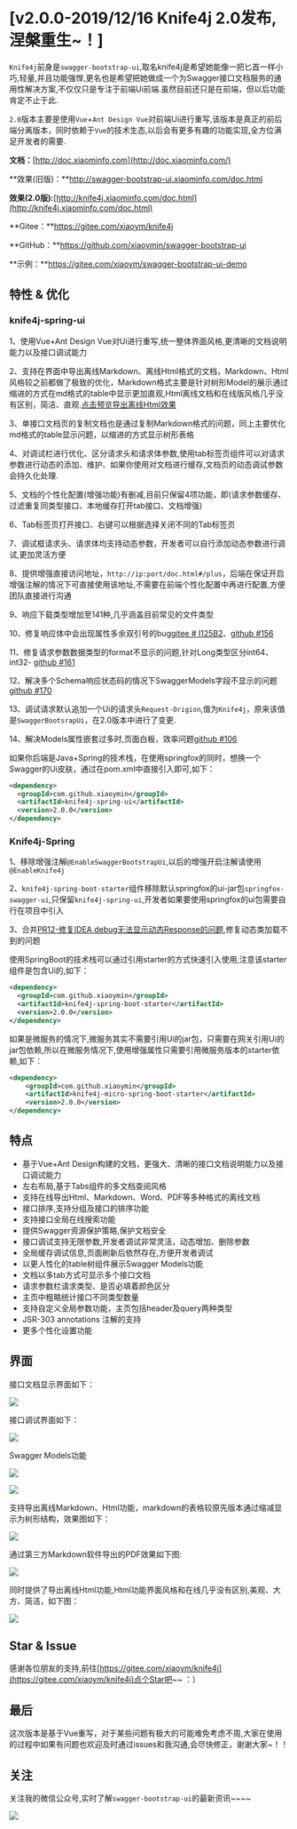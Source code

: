 # [v2.0.0-2019/12/16 Knife4j 2.0发布,涅槃重生~！]


`Knife4j`前身是`swagger-bootstrap-ui`,取名knife4j是希望她能像一把匕首一样小巧,轻量,并且功能强悍,更名也是希望把她做成一个为Swagger接口文档服务的通用性解决方案,不仅仅只是专注于前端Ui前端.虽然目前还只是在前端，但以后功能肯定不止于此.

`2.0`版本主要是使用`Vue`+`Ant Design Vue`对前端Ui进行重写,该版本是真正的前后端分离版本，同时依赖于`Vue`的技术生态,以后会有更多有趣的功能实现,全方位满足开发者的需要.

**文档：**[http://doc.xiaominfo.com](http://doc.xiaominfo.com/)

**效果(旧版)：**http://swagger-bootstrap-ui.xiaominfo.com/doc.html

**效果(2.0版):**[http://knife4j.xiaominfo.com/doc.html](http://knife4j.xiaominfo.com/doc.html)

**Gitee：**https://gitee.com/xiaoym/knife4j

**GitHub：**https://github.com/xiaoymin/swagger-bootstrap-ui

**示例：**https://gitee.com/xiaoym/swagger-bootstrap-ui-demo

## 特性 & 优化

### knife4j-spring-ui

1、使用Vue+Ant Design Vue对Ui进行重写,统一整体界面风格,更清晰的文档说明能力以及接口调试能力

2、支持在界面中导出离线Markdown、离线Html格式的文档，Markdown、Html风格较之前都做了极致的优化，Markdown格式主要是针对树形Model的展示通过缩进的方式在md格式的table中显示更加直观,Html离线文档和在线版风格几乎没有区别，简洁、直观.[点击预览导出离线Html效果](https://doc.xiaominfo.com/html/knife4j-export-html.html)

3、单接口文档页的复制文档也是通过复制Markdown格式的问题，同上主要优化md格式的table显示问题，以缩进的方式显示树形表格

4、对调试栏进行优化、区分请求头和请求体参数,使用tab标签页组件可以对请求参数进行动态的添加、维护、如果你使用对文档进行缓存,文档页的动态调试参数会持久化处理.

5、文档的个性化配置(增强功能)有删减,目前只保留4项功能，即(请求参数缓存、过滤重复同类型接口、本地缓存打开tab接口、文档增强)

6、Tab标签页打开接口、右键可以根据选择关闭不同的Tab标签页

7、调试框请求头、请求体均支持动态参数，开发者可以自行添加动态参数进行调试,更加灵活方便

8、提供增强直接访问地址，`http://ip:port/doc.html#/plus`，后端在保证开启增强注解的情况下可直接使用该地址,不需要在前端个性化配置中再进行配置,方便团队直接进行沟通

9、响应下载类型增加至141种,几乎涵盖目前常见的文件类型

10、修复响应体中会出现属性多余双引号的bug[gitee # I125B2](https://gitee.com/xiaoym/knife4j/issues/I125B2)、[github #156](https://github.com/xiaoymin/swagger-bootstrap-ui/issues/156)

11、修复请求参数数据类型的format不显示的问题,针对Long类型区分int64、int32- [github #161](https://github.com/xiaoymin/swagger-bootstrap-ui/issues/161)

12、解决多个Schema响应状态码的情况下SwaggerModels字段不显示的问题[github #170](https://github.com/xiaoymin/swagger-bootstrap-ui/issues/170)

13、调试请求默认追加一个Ui的请求头`Request-Origion`,值为`Knife4j`，原来该值是`SwaggerBootsrapUi`，在2.0版本中进行了变更.

14、解决Models属性嵌套过多时,页面白板，效率问题[github #106](https://github.com/xiaoymin/swagger-bootstrap-ui/issues/106)

如果你后端是Java+Spring的技术栈，在使用springfox的同时，想换一个Swagger的Ui皮肤，通过在pom.xml中直接引入即可,如下：

```xml
<dependency>
  <groupId>com.github.xiaoymin</groupId>
  <artifactId>knife4j-spring-ui</artifactId>
  <version>2.0.0</version>
</dependency>
```

### Knife4j-Spring

1、移除增强注解`@EnableSwaggerBootstrapUi`,以后的增强开启注解请使用`@EnableKnife4j`

2、`knife4j-spring-boot-starter`组件移除默认springfox的ui-jar包`springfox-swagger-ui`,只保留`knife4j-spring-ui`,开发者如果要使用springfox的ui包需要自行在项目中引入

3、合并[PR12-修复IDEA debug无法显示动态Response的问题](https://gitee.com/xiaoym/knife4j/pulls/12),修复动态类加载不到的问题

使用SpringBoot的技术栈可以通过引用starter的方式快速引入使用,注意该starter组件是包含Ui的,如下：

```xml
<dependency>
  <groupId>com.github.xiaoymin</groupId>
  <artifactId>knife4j-spring-boot-starter</artifactId>
  <version>2.0.0</version>
</dependency>
```

如果是微服务的情况下,微服务其实不需要引用Ui的jar包，只需要在网关引用Ui的jar包依赖,所以在微服务情况下,使用增强属性只需要引用微服务版本的starter依赖,如下：

```xml
<dependency>
    <groupId>com.github.xiaoymin</groupId>
    <artifactId>knife4j-micro-spring-boot-starter</artifactId>
    <version>2.0.0</version>
</dependency>

```

## 特点

- 基于Vue+Ant Design构建的文档，更强大、清晰的接口文档说明能力以及接口调试能力
- 左右布局,基于Tabs组件的多文档查阅风格
- 支持在线导出Html、Markdown、Word、PDF等多种格式的离线文档
- 接口排序,支持分组及接口的排序功能
- 支持接口全局在线搜索功能
- 提供Swagger资源保护策略,保护文档安全
- 接口调试支持无限参数,开发者调试非常灵活，动态增加、删除参数
- 全局缓存调试信息,页面刷新后依然存在,方便开发者调试
- 以更人性化的table树组件展示Swagger Models功能
- 文档以多tab方式可显示多个接口文档
- 请求参数栏请求类型、是否必填着颜色区分
- 主页中粗略统计接口不同类型数量
- 支持自定义全局参数功能，主页包括header及query两种类型
- JSR-303 annotations 注解的支持
- 更多个性化设置功能

## 界面

接口文档显示界面如下：

![](/knife4j/images/blog/knife4j2.0/1.png)

接口调试界面如下：

![](/knife4j/images/blog/knife4j2.0/8.png)

Swagger Models功能

![](/knife4j/images/blog/knife4j2.0/6.png)

![](/knife4j/images/blog/knife4j2.0/7.png)

支持导出离线Markdown、Html功能，markdown的表格较原先版本通过缩减显示为树形结构，效果图如下：

![](/knife4j/images/blog/knife4j2.0/3.png)

通过第三方Markdown软件导出的PDF效果如下图:

![](/knife4j/images/blog/knife4j2.0/4.png)

同时提供了导出离线Html功能,Html功能界面风格和在线几乎没有区别,美观、大方、简洁，如下图：

![](/knife4j/images/blog/knife4j2.0/5.png)

## Star & Issue

感谢各位朋友的支持,前往[https://gitee.com/xiaoym/knife4j](https://gitee.com/xiaoym/knife4j)点个Star吧~~ ：）

## 最后

这次版本是基于Vue重写，对于某些问题有极大的可能难免考虑不周,大家在使用的过程中如果有问题也欢迎及时通过issues和我沟通,会尽快修正，谢谢大家~！！



## 关注

关注我的微信公众号,实时了解`swagger-bootstrap-ui`的最新资讯~~~~

![](/knife4j/images/blog/swagger-bootstrap-ui-1.9.4-issue/us.png)

